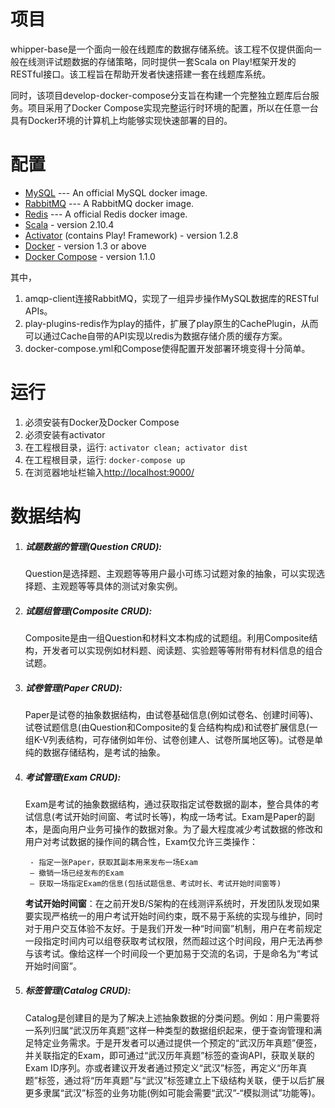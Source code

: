 项目
=================================

whipper-base是一个面向一般在线题库的数据存储系统。该工程不仅提供面向一般在线测评试题数据的存储策略，同时提供一套Scala on Play!框架开发的RESTful接口。该工程旨在帮助开发者快速搭建一套在线题库系统。

同时，该项目develop-docker-compose分支旨在构建一个完整独立题库后台服务。项目采用了Docker Compose实现完整运行时环境的配置，所以在任意一台具有Docker环境的计算机上均能够实现快速部署的目的。

配置
=================================

* [MySQL](https://registry.hub.docker.com/_/mysql/) --- An official MySQL docker image.
* [RabbitMQ](https://registry.hub.docker.com/u/tutum/rabbitmq/) --- A RabbitMQ docker image.
* [Redis](https://registry.hub.docker.com/_/redis/) --- A official Redis docker image.
* [Scala](http://www.scala-lang.org/) - version 2.10.4
* [Activator](http://www.typesafe.com/) (contains Play! Framework) - version 1.2.8
* [Docker](https://www.docker.com/) - version 1.3 or above
* [Docker Compose](https://docs.docker.com/compose/) - version 1.1.0

其中，
1. amqp-client连接RabbitMQ，实现了一组异步操作MySQL数据库的RESTful APIs。
2. play-plugins-redis作为play的插件，扩展了play原生的CachePlugin，从而可以通过Cache自带的API实现以redis为数据存储介质的缓存方案。
3. docker-compose.yml和Compose使得配置开发部署环境变得十分简单。

运行
=================================
1. 必须安装有Docker及Docker Compose
2. 必须安装有activator
3. 在工程根目录，运行:
	`activator clean; activator dist`
4. 在工程根目录，运行:
	`docker-compose up`
5. 在浏览器地址栏输入[http://localhost:9000/](http://localhost:9000/ "wipbase is running")

数据结构
=================================
1. ##### 试题数据的管理(Question CRUD):

	Question是选择题、主观题等等用户最小可练习试题对象的抽象，可以实现选择题、主观题等等具体的测试对象实例。

2. ##### 试题组管理(Composite CRUD):

	Composite是由一组Question和材料文本构成的试题组。利用Composite结构，开发者可以实现例如材料题、阅读题、实验题等等附带有材料信息的组合试题。

3. ##### 试卷管理(Paper CRUD):

	Paper是试卷的抽象数据结构，由试卷基础信息(例如试卷名、创建时间等)、试卷试题信息(由Question和Composite的复合结构构成)和试卷扩展信息(一组K-V列表结构，可存储例如年份、试卷创建人、试卷所属地区等)。试卷是单纯的数据存储结构，是考试的抽象。

4. ##### 考试管理(Exam CRUD):

	Exam是考试的抽象数据结构，通过获取指定试卷数据的副本，整合具体的考试信息(考试开始时间窗、考试时长等)，构成一场考试。Exam是Paper的副本，是面向用户业务可操作的数据对象。为了最大程度减少考试数据的修改和用户对考试数据的操作间的耦合性，Exam仅允许三类操作：

		- 指定一张Paper，获取其副本用来发布一场Exam
		– 撤销一场已经发布的Exam
		– 获取一场指定Exam的信息(包括试题信息、考试时长、考试开始时间窗等)

	**考试开始时间窗**：在之前开发B/S架构的在线测评系统时，开发团队发现如果要实现严格统一的用户考试开始时间约束，既不易于系统的实现与维护，同时对于用户交互体验不友好。于是我们开发一种“时间窗”机制，用户在考前规定一段指定时间内可以组卷获取考试权限，然而超过这个时间段，用户无法再参与该考试。像给这样一个时间段一个更加易于交流的名词，于是命名为“考试开始时间窗”。

5. ##### 标签管理(Catalog CRUD):
	
	Catalog是创建目的是为了解决上述抽象数据的分类问题。例如：用户需要将一系列归属“武汉历年真题”这样一种类型的数据组织起来，便于查询管理和满足特定业务需求。于是开发者可以通过提供一个预定的“武汉历年真题”便签，并关联指定的Exam，即可通过“武汉历年真题”标签的查询API，获取关联的Exam ID序列。亦或者建议开发者通过预定义“武汉”标签，再定义“历年真题”标签，通过将“历年真题”与“武汉”标签建立上下级结构关联，便于以后扩展更多隶属“武汉”标签的业务功能(例如可能会需要“武汉”-“模拟测试”功能等)。